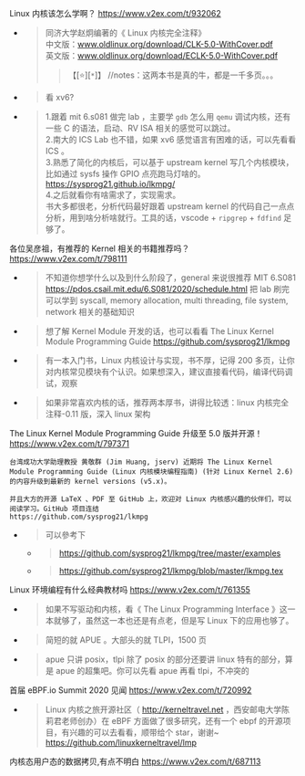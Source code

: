 
Linux 内核该怎么学啊？ https://www.v2ex.com/t/932062
- > 同济大学赵炯编著的《 Linux 内核完全注释》 <br> 中文版：www.oldlinux.org/download/CLK-5.0-WithCover.pdf <br> 英文版：www.oldlinux.org/download/ECLK-5.0-WithCover.pdf
  >> 【[:star:][`*`]】 //notes：这两本书是真的牛，都是一千多页。。。
- > 看 xv6?
- > 1.跟着 mit 6.s081 做完 lab ，主要学 `gdb` 怎么用 `qemu` 调试内核，还有一些 C 的语法，启动、RV ISA 相关的感觉可以跳过。 <br> 2.南大的 ICS Lab 也不错，如果 xv6 感觉语言有困难的话，可以先看看 ICS 。 <br> 3.熟悉了简化的内核后，可以基于 upstream kernel 写几个内核模块，比如通过 sysfs 操作 GPIO 点亮跑马灯啥的。 https://sysprog21.github.io/lkmpg/ <br> 4.之后就看你有啥需求了，实现需求。 <br> 书大多都很老，分析代码最好跟着 upstream kernel 的代码自己一点点分析，用到啥分析啥就行。工具的话，vscode + `ripgrep` + `fdfind` 足够了。

各位吴彦祖，有推荐的 Kernel 相关的书籍推荐吗？ https://www.v2ex.com/t/798111
- > 不知道你想学什么以及到什么阶段了，general 来说很推荐 MIT 6.S081 https://pdos.csail.mit.edu/6.S081/2020/schedule.html 把 lab 刷完可以学到 syscall, memory allocation, multi threading, file system, network 相关的基础知识
- > 想了解 Kernel Module 开发的话，也可以看看 The Linux Kernel Module Programming Guide https://github.com/sysprog21/lkmpg
- > 有一本入门书，Linux 内核设计与实现，书不厚，记得 200 多页，让你对内核常见模块有个认识。如果想深入，建议直接看代码，编译代码调试，观察
- > 如果非常喜欢内核的话，推荐两本厚书，讲得比较透：linux 内核完全注释-0.11 版，深入 linux 架构

The Linux Kernel Module Programming Guide 升级至 5.0 版并开源！ https://www.v2ex.com/t/797371
```console
台湾成功大学助理教授 黄敬群 (Jim Huang, jserv) 近期将 The Linux Kernel Module Programming Guide (Linux 内核模块编程指南) (针对 Linux Kernel 2.6) 
的内容升级到最新的 kernel versions (v5.x)。

并且大方的开源 LaTeX 、PDF 至 GitHub 上，欢迎对 Linux 内核感兴趣的伙伴们，可以阅读学习。GitHub 项目连结 
https://github.com/sysprog21/lkmpg
```
- > 可以參考下
  * > https://github.com/sysprog21/lkmpg/tree/master/examples
  * > https://github.com/sysprog21/lkmpg/blob/master/lkmpg.tex

Linux 环境编程有什么经典教材吗 https://www.v2ex.com/t/761355
- > 如果不写驱动和内核，看《 The Linux Programming Interface 》这一本就够了，虽然这一本也还是有点老，但是写 Linux 下的应用也够了。
- > 简短的就 APUE 。大部头的就 TLPI，1500 页
- > apue 只讲 posix，tlpi 除了 posix 的部分还要讲 linux 特有的部分，算是 apue 的超集吧。你可以先看 apue 再看 tlpi，不冲突的

首届 eBPF.io Summit 2020 见闻 https://www.v2ex.com/t/720992
- > Linux 内核之旅开源社区（ http://kerneltravel.net ，西安邮电大学陈莉君老师创办）在 eBPF 方面做了很多研究，还有一个 ebpf 的开源项目，有兴趣的可以去看看，顺带给个 star，谢谢~
<br> https://github.com/linuxkerneltravel/lmp

内核态用户态的数据拷贝,有点不明白 https://www.v2ex.com/t/687113
